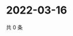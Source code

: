 # 2022-03-16

共 0 条

<!-- BEGIN WEIBO -->
<!-- 最后更新时间 Wed Mar 16 2022 21:12:37 GMT+0800 (China Standard Time) -->

<!-- END WEIBO -->
